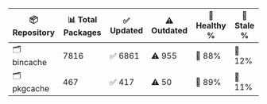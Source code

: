 | 📦 Repository | 📊 Total Packages | ✅ Updated | ⚠️ Outdated | 💚 Healthy % | 🔴 Stale % |
|---------------|-------------------|------------|-------------|-------------|------------|
| 🗂️ bincache | 7816 | ✅ 6861 | ⚠️ 955 | 💚 88% | 🔴 12% |
| 🗂️ pkgcache | 467 | ✅ 417 | ⚠️ 50 | 💚 89% | 🔴 11% |
